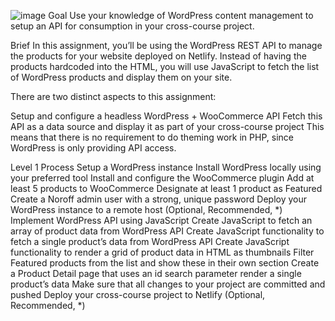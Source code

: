 ![image](https://github.com/Dertzey/mysticsneakers/assets/45997915/bbf8bd02-bde0-4262-93bd-8731e0adcdb5)
Goal
Use your knowledge of WordPress content management to setup an API for consumption in your cross-course project.

Brief
In this assignment, you’ll be using the WordPress REST API to manage the products for your website deployed on Netlify. Instead of having the products hardcoded into the HTML, you will use JavaScript to fetch the list of WordPress products and display them on your site.

There are two distinct aspects to this assignment:

Setup and configure a headless WordPress + WooCommerce API
Fetch this API as a data source and display it as part of your cross-course project
This means that there is no requirement to do theming work in PHP, since WordPress is only providing API access.

Level 1 Process
Setup a WordPress instance
Install WordPress locally using your preferred tool
Install and configure the WooCommerce plugin
Add at least 5 products to WooCommerce
Designate at least 1 product as Featured
Create a Noroff admin user with a strong, unique password
Deploy your WordPress instance to a remote host (Optional, Recommended, *)
Implement WordPress API using JavaScript
Create JavaScript to fetch an array of product data from WordPress API
Create JavaScript functionality to fetch a single product’s data from WordPress API
Create JavaScript functionality to render a grid of product data in HTML as thumbnails
Filter Featured products from the list and show these in their own section
Create a Product Detail page that uses an id search parameter render a single product’s data
Make sure that all changes to your project are committed and pushed
Deploy your cross-course project to Netlify (Optional, Recommended, *)
